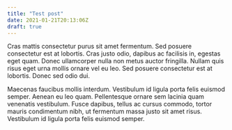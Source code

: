 ```yaml
---
title: "Test post"
date: 2021-01-21T20:13:06Z
draft: true
---
```


Cras mattis consectetur purus sit amet fermentum. Sed posuere consectetur est at lobortis. Cras justo odio, dapibus ac facilisis in, egestas eget quam. Donec ullamcorper nulla non metus auctor fringilla. Nullam quis risus eget urna mollis ornare vel eu leo. Sed posuere consectetur est at lobortis. Donec sed odio dui.

Maecenas faucibus mollis interdum. Vestibulum id ligula porta felis euismod semper. Aenean eu leo quam. Pellentesque ornare sem lacinia quam venenatis vestibulum. Fusce dapibus, tellus ac cursus commodo, tortor mauris condimentum nibh, ut fermentum massa justo sit amet risus. Vestibulum id ligula porta felis euismod semper.
